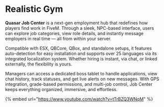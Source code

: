 # Realistic Gym

**Quasar Job Center** is a next-gen employment hub that redefines how players find work in FiveM. Through a sleek, NPC-based interface, users can explore job categories, view role details, and instantly message employers in real time — all from within your server.

Compatible with ESX, QBCore, QBox, and standalone setups, it features auto-detection for easy installation and supports over 25 languages via its integrated localization system. Whether hiring is instant, via chat, or linked externally, the flexibility is yours.

Managers can access a dedicated boss tablet to handle applications, view chat history, track statuses, and get live alerts on new messages. With GPS integration, grade-based permissions, and multi-job control, Job Center keeps everything organized, immersive, and effortless.

{% embed url="https://www.youtube.com/watch?v=tTrBZQ3WNqM" %}
